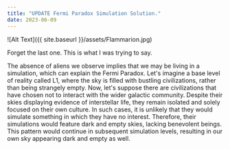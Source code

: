```yaml
---
title: "UPDATE Fermi Paradox Simulation Solution."
date: 2023-06-09
---
```


![Alt Text]({{ site.baseurl }}/assets/Flammarion.jpg)




Forget the last one. This is what I was trying to say.

The absence of aliens we observe implies that we may be living in a simulation, which can explain the Fermi Paradox. Let's imagine a base level of reality called L1, where the sky is filled with bustling civilizations, rather than being strangely empty. Now, let's suppose there are civilizations that have chosen not to interact with the wider galactic community. Despite their skies displaying evidence of interstellar life, they remain isolated and solely focused on their own culture. In such cases, it is unlikely that they would simulate something in which they have no interest. Therefore, their simulations would feature dark and empty skies, lacking benevolent beings. This pattern would continue in subsequent simulation levels, resulting in our own sky appearing dark and empty as well.
